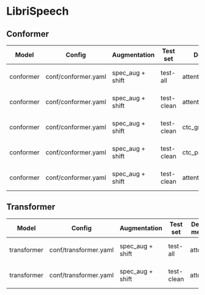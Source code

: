# LibriSpeech

## Conformer

| Model | Config | Augmentation| Test set | Decode method | Loss | WER |  
| --- | --- | --- | --- | --- | --- | --- |
| conformer | conf/conformer.yaml | spec_aug + shift | test-all | attention | test-all 6.35 | 0.057117 |  
| conformer | conf/conformer.yaml | spec_aug + shift | test-clean | attention | test-all 6.35 | 0.030162 |  
| conformer | conf/conformer.yaml | spec_aug + shift | test-clean | ctc_greedy_search | test-all 6.35 | 0.037910 |  
| conformer | conf/conformer.yaml | spec_aug + shift | test-clean | ctc_prefix_beam_search | test-all 6.35 | 0.037761 |  
| conformer | conf/conformer.yaml | spec_aug + shift | test-clean | attention_rescoring | test-all 6.35 | 0.032115 |  

## Transformer

| Model | Config | Augmentation| Test set | Decode method | Loss | WER |  
| --- | --- | --- | --- | --- | --- | --- |
| transformer | conf/transformer.yaml | spec_aug + shift | test-all | attention | test-all 6.98 | 0.066500 |  
| transformer | conf/transformer.yaml | spec_aug + shift | test-clean | attention | test-all 6.98 | 0.036 |  
